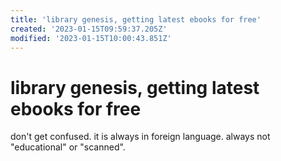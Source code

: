 ```yaml
---
title: 'library genesis, getting latest ebooks for free'
created: '2023-01-15T09:59:37.205Z'
modified: '2023-01-15T10:00:43.851Z'
---
```


# library genesis, getting latest ebooks for free



don't get confused. it is always in foreign language. always not "educational" or "scanned". 

